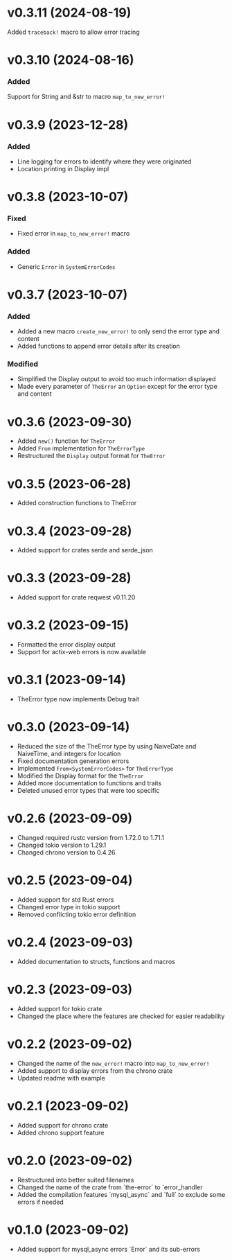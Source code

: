# v0.3.11 (2024-08-19)
Added `traceback!` macro to allow error tracing

# v0.3.10 (2024-08-16)
### Added
Support for String and &str to macro `map_to_new_error!`

# v0.3.9 (2023-12-28)
### Added
- Line logging for errors to identify where they were originated
- Location printing in Display impl

# v0.3.8 (2023-10-07)
### Fixed
- Fixed error in `map_to_new_error!` macro
### Added
- Generic ``Error`` in `SystemErrorCodes`

# v0.3.7 (2023-10-07)
### Added
- Added a new macro `create_new_error!` to only send the error type and content
- Added functions to append error details after its creation
### Modified
- Simplified the Display output to avoid too much information displayed
- Made every parameter of `TheError` an `Option` except for the error type and content

# v0.3.6 (2023-09-30)
- Added `new()` function for `TheError`
- Added `From` implementation for `TheErrorType`
- Restructured the `Display` output format for `TheError`

# v0.3.5 (2023-06-28)
- Added construction functions to TheError

# v0.3.4 (2023-09-28)
- Added support for crates serde and serde_json

# v0.3.3 (2023-09-28)
- Added support for crate reqwest v0.11.20

# v0.3.2 (2023-09-15)
- Formatted the error display output
- Support for actix-web errors is now available

# v0.3.1 (2023-09-14)
- TheError type now implements Debug trait

# v0.3.0 (2023-09-14)
- Reduced the size of the TheError type by using NaiveDate and NaiveTime, and integers for location
- Fixed documentation generation errors
- Implemented ``From<SystemErrorCodes>`` for ``TheErrorType``
- Modified the Display format for the ``TheError``
- Added more documentation to functions and traits
- Deleted unused error types that were too specific

# v0.2.6 (2023-09-09)
- Changed required rustc version from 1.72.0 to 1.71.1
- Changed tokio version to 1.29.1
- Changed chrono version to 0.4.26

# v0.2.5 (2023-09-04)
- Added support for std Rust errors
- Changed error type in tokio support 
- Removed conflicting tokio error definition

# v0.2.4 (2023-09-03)
- Added documentation to structs, functions and macros

# v0.2.3 (2023-09-03)
- Added support for tokio crate
- Changed the place where the features are checked for easier readability

# v0.2.2 (2023-09-02)
- Changed the name of the `new_error!` macro into `map_to_new_error!`
- Added support to display errors from the chrono crate
- Updated readme with example

# v0.2.1 (2023-09-02)
- Added support for chrono crate
- Added chrono support feature

# v0.2.0 (2023-09-02)
- Restructured into better suited filenames
- Changed the name of the crate from ´the-error´ to ´error_handler
- Added the compilation features ´mysql_async´ and ´full´ to exclude some errors if needed

# v0.1.0 (2023-09-02)
- Added support for mysql_async errors ´Error´ and its sub-errors